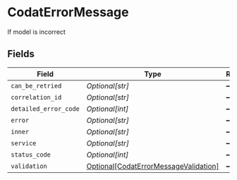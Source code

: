 # CodatErrorMessage

If model is incorrect


## Fields

| Field                                                                                       | Type                                                                                        | Required                                                                                    | Description                                                                                 |
| ------------------------------------------------------------------------------------------- | ------------------------------------------------------------------------------------------- | ------------------------------------------------------------------------------------------- | ------------------------------------------------------------------------------------------- |
| `can_be_retried`                                                                            | *Optional[str]*                                                                             | :heavy_minus_sign:                                                                          | N/A                                                                                         |
| `correlation_id`                                                                            | *Optional[str]*                                                                             | :heavy_minus_sign:                                                                          | N/A                                                                                         |
| `detailed_error_code`                                                                       | *Optional[int]*                                                                             | :heavy_minus_sign:                                                                          | N/A                                                                                         |
| `error`                                                                                     | *Optional[str]*                                                                             | :heavy_minus_sign:                                                                          | N/A                                                                                         |
| `inner`                                                                                     | *Optional[str]*                                                                             | :heavy_minus_sign:                                                                          | N/A                                                                                         |
| `service`                                                                                   | *Optional[str]*                                                                             | :heavy_minus_sign:                                                                          | N/A                                                                                         |
| `status_code`                                                                               | *Optional[int]*                                                                             | :heavy_minus_sign:                                                                          | N/A                                                                                         |
| `validation`                                                                                | [Optional[CodatErrorMessageValidation]](../../models/shared/codaterrormessagevalidation.md) | :heavy_minus_sign:                                                                          | N/A                                                                                         |